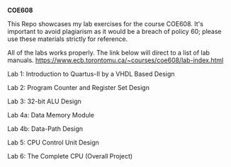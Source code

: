 **COE608**

This Repo showcases my lab exercises for the course COE608. It's important to avoid plagiarism as it would be a breach of policy 60; please use these materials strictly for reference.

All of the labs works properly.
The link below will direct to a list of lab manuals.
https://www.ecb.torontomu.ca/~courses/coe608/lab-index.html

Lab 1: Introduction to Quartus-II by a VHDL Based Design

Lab 2: Program Counter and Register Set Design

Lab 3: 32-bit ALU Design

Lab 4a: Data Memory Module

Lab 4b: Data-Path Design

Lab 5: CPU Control Unit Design

Lab 6: The Complete CPU (Overall Project)
